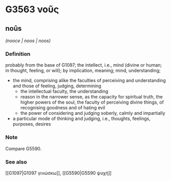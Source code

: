# G3563 νοῦς

## noûs

_(nooce | noos | noos)_

### Definition

probably from the base of G1097; the intellect, i.e., mind (divine or human; in thought, feeling, or will); by implication, meaning; mind, understanding; 

- the mind, comprising alike the faculties of perceiving and understanding and those of feeling, judging, determining
  - the intellectual faculty, the understanding
  - reason in the narrower sense, as the capacity for spiritual truth, the higher powers of the soul, the faculty of perceiving divine things, of recognising goodness and of hating evil
  - the power of considering and judging soberly, calmly and impartially
- a particular mode of thinking and judging, i.e., thoughts, feelings, purposes, desires

### Note

Compare G5590.

### See also

[[G1097|G1097 γινώσκω]], [[G5590|G5590 ψυχή]]
